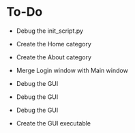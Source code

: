 To-Do
=====

* Debug the init\_script.py

* Create the Home category 

* Create the About category 

* Merge Login window with Main window

* Debug the GUI
* Debug the GUI
* Debug the GUI

* Create the GUI executable
